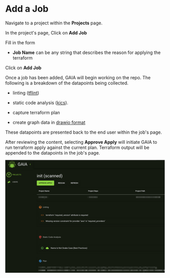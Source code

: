 # Add a Job

Navigate to a project within the **Projects** page. 

In the project's page, Click on **Add Job**

Fill in the form

- **Job Name** can be any string that describes the reason for applying the terraform

Click on **Add Job**

Once a job has been added, GAIA will begin working on the repo. The following is a breakdown of the datapoints being collected. 

- linting ([tflint](https://github.com/terraform-linters/tflint))
 
- static code analysis ([kics](https://github.com/Checkmarx/kics)). 

- capture terraform plan

- create graph data in [drawio format](https://drawio-app.com/import-from-csv-to-drawio/)

These datapoints are presented back to the end user within the job's page.

After reviewing the content, selecting **Approve Apply** will initiate GAIA to run terraform apply against the current plan. Terraform output will be appended to the datapoints in the job's page. 

![Job Page](assets/job.png)
